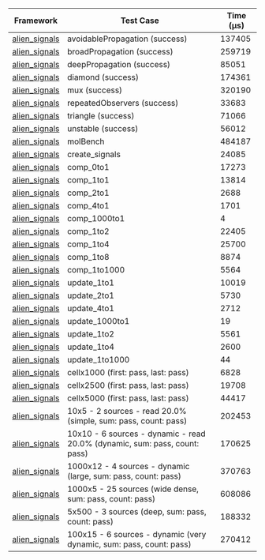 | Framework | Test Case | Time (μs) |
| --- | --- | --- |
| [alien_signals](https://github.com/medz/alien-signals-dart) | avoidablePropagation (success) | 137405 |
| [alien_signals](https://github.com/medz/alien-signals-dart) | broadPropagation (success) | 259719 |
| [alien_signals](https://github.com/medz/alien-signals-dart) | deepPropagation (success) | 85051 |
| [alien_signals](https://github.com/medz/alien-signals-dart) | diamond (success) | 174361 |
| [alien_signals](https://github.com/medz/alien-signals-dart) | mux (success) | 320190 |
| [alien_signals](https://github.com/medz/alien-signals-dart) | repeatedObservers (success) | 33683 |
| [alien_signals](https://github.com/medz/alien-signals-dart) | triangle (success) | 71066 |
| [alien_signals](https://github.com/medz/alien-signals-dart) | unstable (success) | 56012 |
| [alien_signals](https://github.com/medz/alien-signals-dart) | molBench | 484187 |
| [alien_signals](https://github.com/medz/alien-signals-dart) | create_signals | 24085 |
| [alien_signals](https://github.com/medz/alien-signals-dart) | comp_0to1 | 17273 |
| [alien_signals](https://github.com/medz/alien-signals-dart) | comp_1to1 | 13814 |
| [alien_signals](https://github.com/medz/alien-signals-dart) | comp_2to1 | 2688 |
| [alien_signals](https://github.com/medz/alien-signals-dart) | comp_4to1 | 1701 |
| [alien_signals](https://github.com/medz/alien-signals-dart) | comp_1000to1 | 4 |
| [alien_signals](https://github.com/medz/alien-signals-dart) | comp_1to2 | 22405 |
| [alien_signals](https://github.com/medz/alien-signals-dart) | comp_1to4 | 25700 |
| [alien_signals](https://github.com/medz/alien-signals-dart) | comp_1to8 | 8874 |
| [alien_signals](https://github.com/medz/alien-signals-dart) | comp_1to1000 | 5564 |
| [alien_signals](https://github.com/medz/alien-signals-dart) | update_1to1 | 10019 |
| [alien_signals](https://github.com/medz/alien-signals-dart) | update_2to1 | 5730 |
| [alien_signals](https://github.com/medz/alien-signals-dart) | update_4to1 | 2712 |
| [alien_signals](https://github.com/medz/alien-signals-dart) | update_1000to1 | 19 |
| [alien_signals](https://github.com/medz/alien-signals-dart) | update_1to2 | 5561 |
| [alien_signals](https://github.com/medz/alien-signals-dart) | update_1to4 | 2600 |
| [alien_signals](https://github.com/medz/alien-signals-dart) | update_1to1000 | 44 |
| [alien_signals](https://github.com/medz/alien-signals-dart) | cellx1000 (first: pass, last: pass) | 6828 |
| [alien_signals](https://github.com/medz/alien-signals-dart) | cellx2500 (first: pass, last: pass) | 19708 |
| [alien_signals](https://github.com/medz/alien-signals-dart) | cellx5000 (first: pass, last: pass) | 44417 |
| [alien_signals](https://github.com/medz/alien-signals-dart) | 10x5 - 2 sources - read 20.0% (simple, sum: pass, count: pass) | 202453 |
| [alien_signals](https://github.com/medz/alien-signals-dart) | 10x10 - 6 sources - dynamic - read 20.0% (dynamic, sum: pass, count: pass) | 170625 |
| [alien_signals](https://github.com/medz/alien-signals-dart) | 1000x12 - 4 sources - dynamic (large, sum: pass, count: pass) | 370763 |
| [alien_signals](https://github.com/medz/alien-signals-dart) | 1000x5 - 25 sources (wide dense, sum: pass, count: pass) | 608086 |
| [alien_signals](https://github.com/medz/alien-signals-dart) | 5x500 - 3 sources (deep, sum: pass, count: pass) | 188332 |
| [alien_signals](https://github.com/medz/alien-signals-dart) | 100x15 - 6 sources - dynamic (very dynamic, sum: pass, count: pass) | 270412 |
